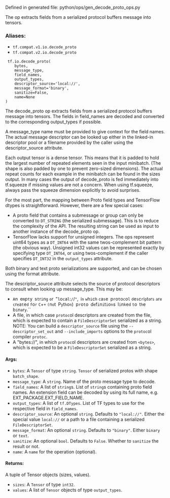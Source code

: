 
Defined in generated file: python/ops/gen_decode_proto_ops.py

The op extracts fields from a serialized protocol buffers message into tensors.
### Aliases:
- `tf.compat.v1.io.decode_proto`
- `tf.compat.v2.io.decode_proto`

```
 tf.io.decode_proto(
    bytes,
    message_type,
    field_names,
    output_types,
    descriptor_source='local://',
    message_format='binary',
    sanitize=False,
    name=None
)
```

The decode_proto op extracts fields from a serialized protocol buffers message into tensors. The fields in field_names are decoded and converted to the corresponding output_types if possible.

A message_type name must be provided to give context for the field names. The actual message descriptor can be looked up either in the linked-in descriptor pool or a filename provided by the caller using the descriptor_source attribute.

Each output tensor is a dense tensor. This means that it is padded to hold the largest number of repeated elements seen in the input minibatch. (The shape is also padded by one to prevent zero-sized dimensions). The actual repeat counts for each example in the minibatch can be found in the sizes output. In many cases the output of decode_proto is fed immediately into tf.squeeze if missing values are not a concern. When using tf.squeeze, always pass the squeeze dimension explicitly to avoid surprises.

For the most part, the mapping between Proto field types and TensorFlow dtypes is straightforward. However, there are a few special cases:
- A proto field that contains a submessage or group can only be converted to `DT_STRING` (the serialized submessage). This is to reduce the complexity of the API. The resulting string can be used as input to another instance of the decode_proto op.
- TensorFlow lacks support for unsigned integers. The ops represent uint64 types as a `DT_INT64` with the same twos-complement bit pattern (the obvious way). Unsigned int32 values can be represented exactly by specifying type `DT_INT64`, or using twos-complement if the caller specifies `DT_INT32` in the `output_types` attribute.

Both binary and text proto serializations are supported, and can be chosen using the format attribute.

The descriptor_source attribute selects the source of protocol descriptors to consult when looking up message_type. This may be:
- ``A``n`` ``e``m``p``t``y`` ``s``t``r``i``n``g`` ``o``r`` ``"``l``o``c``a``l``:``/``/``"``,`` ``i``n`` ``w``h``i``c``h`` ``c``a``s``e`` ``p``r``o``t``o``c``o``l`` ``d``e``s``c``r``i``p``t``o``r``s`` ``a``r``e`` ``c``r``e``a``t``e``d`` ``f``o``r`` ``C``+``+`` ``(``n``o``t`` ``P``y``t``h``o``n``)`` ``p``r``o``t``o`` ``d``e``f``i``n``i``t``i``o``n``s`` ``l``i``n``k``e``d`` ``t``o`` ``t``h``e`` ``b``i``n``a``r``y``.``
- A file, in which case `protoc`ol descriptors are created from the file, which is expected to contain a `FileDescriptorSet` serialized as a string. NOTE: You can build a `descriptor_source` file using the `--descriptor_set_out` and `--include_imports` options to the `protoc`ol compiler `protoc`.
- A "bytes://", in which `protoc`ol descriptors are created from `<bytes>`, which is expected to be a `FileDescriptorSet` serialized as a string.
#### Args:
- `bytes`: A `Tensor` of type `string`. `Tensor` of serialized protos with shape `batch_shape`.
- `message_type`: A `string`. Name of the proto message type to decode.
- `field_names`: A list of `string`s. List of `string`s containing proto field names. An extension field can be decoded by using its full name, e.g. EXT_PACKAGE.EXT_FIELD_NAME.
- `output_types`: A list of `tf.DTypes`. List of TF types to use for the respective field in `field_names`.
- `descriptor_source`: An optional `string`. Defaults to `"local://"`. Either the special value `local://` or a path to a file containing a serialized `FileDescriptorSet`.
- `message_format`: An optional `string`. Defaults to `"binary"`. Either `binary` or `text`.
- `sanitize`: An optional `bool`. Defaults to `False`. Whether to `sanitize` the result or not.
- `name`: A `name` for the operation (optional).
#### Returns:

A tuple of Tensor objects (sizes, values).
- `sizes`: A `Tensor` of type `int32`.
- `values`: A list of `Tensor` objects of type `output_types`.
